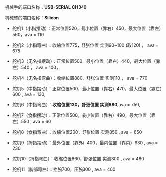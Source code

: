 机械手的端口名称：**USB-SERIAL CH340**

机械臂的端口名称：**Silicon**

* 舵机1（小指摆动）：正常位置520，最小位置（靠右）450，最大位置（靠左）560，ava = 110

* 舵机2（小指弯曲）：收缩位置775，舒张位置 实测90~100 (取120) ， ava = 675

* 舵机3（无名指摆动）：正常位置500，最小位置（靠右）440，最大位置（靠左）540 ， ava = 100，

* 舵机4（无名指弯曲）：收缩位置880，舒张位置 实测110 ， ava = 770

* 舵机5（中指摆动）：正常位置500，最小位置（靠右）470，最大位置（靠左）600 , ava = 130,

* 舵机6（中指弯曲）：**收缩位置130，舒张位置 实测880**,ava = 750,

* 舵机7（食指摆动）：正常位置500，最小位置（靠右）490，最大位置（靠左）550 , ava = 60

* 舵机8（食指弯曲）：收缩位置200，舒张位置 实测850 , ava = 650

* 舵机9（拇指摆动）：最外位置（靠外）400，最内位置（靠内）630 , ava = 230

* 舵机10（拇指弯曲）：收缩位置860，舒张位置 实测300 , ava = 480
* 舵机11（腕部弯曲）：抬腕700，压腕300 , ava = 400
